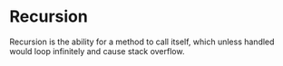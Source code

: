 # Recursion
Recursion is the ability for a method to call itself, which unless handled would loop infinitely and cause stack overflow.
